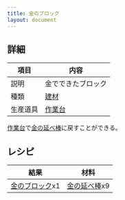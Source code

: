 ```yaml
---
title: 金のブロック
layout: document
---
```

## 詳細

|項目|内容|
|---|---|
|説明|金でできたブロック|
|種類|[建材](建材)|
|生産道具|[作業台](作業台)|

[作業台](作業台)で[金の延べ棒](金の延べ棒)に戻すことができる。


## レシピ

|結果|材料|
|---|---|
|[金のブロック](金のブロック)x1|[金の延べ棒](金の延べ棒)x9|

